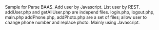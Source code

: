 Sample for Parse BAAS.
Add user by Javascript. List user by REST.
addUser.php and getAllUser.php are independ files.
login.php, logout.php, main.php addPhone.php, addPhoto.php 
are a set of files; allow user to change phone number and replace photo.
Mainly using Javascript.
